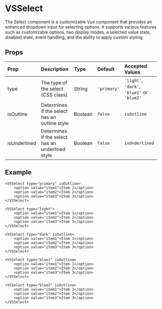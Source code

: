 # VSSelect

The Select component is a customizable Vue component that provides an enhanced dropdown input for selecting options. It supports various features such as customizable options, two display modes, a selected value state, disabled state, event handling, and the ability to apply custom styling.

## Props

| Prop         | Description                                        | Type    | Default     |             Accepted Values                |
| :----------- | :------------------------------------------------- | :------ | :------     | :----------------------------------------- | 
| type         | The type of the select (CSS class)                 | String  | `'primary'` | `'light'`, `'dark'`, `'blue1'` or `'blue2'`|
| isOutline    | Determines if the select has an outline style      | Boolean | `false`     |             `isOutline`                    |
| isUnderlined | Determines if the select has an underlined style   | Boolean | `false`     |             `isUnderlined`                 |

## Example

```vue
<VSSelect type="primary" isOutline>
    <option value="item1">Item 1</option>
    <option value="item2">Item 2</option>
    <option value="item3">Item 3</option>
</VSSelect>

<VSSelect type="light">
    <option value="item1">Item 1</option>
    <option value="item2">Item 2</option>
    <option value="item3">Item 3</option>
</VSSelect>

<VSSelect type="dark" isOutline>
    <option value="item1">Item 1</option>
    <option value="item2">Item 2</option>
    <option value="item3">Item 3</option>
</VSSelect>

<VSSelect type="blue1" isOutline>
    <option value="item1">Item 1</option>
    <option value="item2">Item 2</option>
    <option value="item3">Item 3</option>
</VSSelect>

<VSSelect type="blue2" isOutline>
    <option value="item1">Item 1</option>
    <option value="item2">Item 2</option>
    <option value="item3">Item 3</option>
</VSSelect>
```

<SelectExample />

<script setup>
import SelectExample from './SelectExample.vue'
</script>